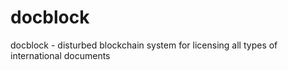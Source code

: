 # docblock
docblock - disturbed blockchain system for licensing all types of international documents
